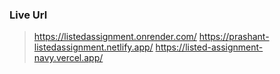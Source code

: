 ### Live Url
> https://listedassignment.onrender.com/
> https://prashant-listedassignment.netlify.app/
> https://listed-assignment-navy.vercel.app/